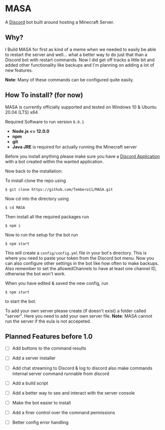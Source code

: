# MASA

A [Discord](https://discord.com/) bot built around hosting a Minecraft Server.

## Why?
I Build MASA for first as kind of a meme when we needed to easily be able to restart the server and well... what a better way to do just that than a Discord bot with restart commands. Now I did get off tracks a little bit and added other functionality like backups and I'm planning on adding a lot of new features.

**Note**: Many of these commands can be configured quite easily.


## How To install? (for now)
MASA is currently officially supported and tested on Windows 10 & Ubuntu 20.04 (LTS) x64 


Required Software to run version `0.0.1`
* **Node.js <= 12.0.0**
* **npm**
* **git**
* **Java JRE** is required for actually running the Minecraft server

Before you install anything please make sure you have a [Discord Application](https://discord.com/developers/applications) with a bot created within the wanted application.

Now back to the installation:

To install clone the repo using 

  `$ git clone https://github.com/Tembero11/MASA.git`
  
Now cd into the directory using

  `$ cd MASA`
  
Then install all the required packages run

  `$ npm i`
 
Now to run the setup for the bot run

  `$ npm start`

This will create a `config/config.yml` file in your bot's directory. This is where you need to paste your token from the Discord bot menu.
Now you can also configure other settings in the bot like how often to make backups. Also remember to set the allowedChannels to have at least one channel ID, otherwise the bot won't work.

When you have edited & saved the new config, run

  `$ npm start`

to start the bot.

To add your own server please create (if doesn't exist) a folder called "server". Here you need to add your own server file.
**Note**: MASA cannot run the server if the eula is not accepeted.

## Planned Features before 1.0
- [ ] Add buttons to the command results
- [ ] Add a server installer
- [ ] Add chat streaming to Discord & log to discord also make commands internal server command runnable from discord
- [ ] Add a build script
- [ ] Add a better way to see and interact with the server console
- [ ] Make the bot easier to install
- [ ] Add a finer control over the command permissions
- [ ] Better config error handling




